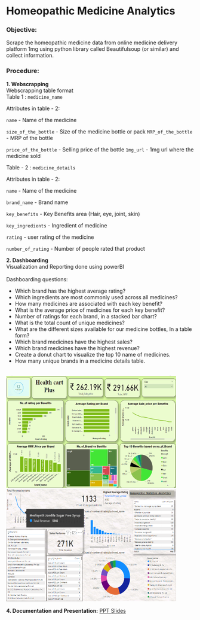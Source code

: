 # Homeopathic Medicine Analytics
### **Objective:**
Scrape the homeopathic medicine data from online medicine delivery platform 1mg using python library called Beautifulsoup (or similar) and collect information.

### **Procedure:**
**1. Webscrapping** </br>
Webscrapping table format </br>
Table 1 : `medicine_name`

Attributes in table - 2:

`name` - Name of the medicine

`size_of_the_bottle` - Size of the medicine bottle or pack
 `MRP_of_the_bottle`  - MRP of the bottle

`price_of_the_bottle`  - Selling price of the bottle
`1mg_url` - 1mg url where the medicine sold

Table - 2 : `medicine_details`

Attributes in table - 2:

`name` - Name of the medicine

`brand_name`  - Brand name

`key_benefits` - Key Benefits area (Hair, eye, joint, skin)

`key_ingredients` - Ingredient of medicine

`rating` - user rating of the medicine

`number_of_rating`  - Number of people rated that product

**2. Dashboarding** </br>
Visualization and Reporting done using powerBI
<br/><br/>
Dashboarding questions:
<ul>
  <li>Which brand has the highest average rating?</li>
<li>Which ingredients are most commonly used across all medicines?</li>
<li>How many medicines are associated with each key benefit?</li>
<li>What is the average price of medicines for each key benefit?</li>
<li>Number of ratings for each brand, in a stacked bar chart?</li>
<li>What is the total count of unique medicines?</li>
<li>What are the different sizes available for our medicine bottles, In a table form?</li>
<li>Which brand medicines have the highest sales?</li>
<li>Which brand medicines have the highest revenue?</li>
<li>Create a donut chart to visualize the top 10 name of medicines.</li>
<li>How many unique brands in a medicine details table.</li>
</ul>
<br/>
<img src="https://github.com/Keerthishankar-Punchithaya/HealthCart-Plus-Medicine-Analytics/blob/main/Dashboard1.png?raw=true" width="455" height="300">
<img src="https://github.com/Keerthishankar-Punchithaya/HealthCart-Plus-Medicine-Analytics/blob/main/Dashboard2.png?raw=true" width="455" height="300">
<br/>

**4. Documentation and Presentation:**
[PPT Slides](https://docs.google.com/presentation/d/1vkBQzQ5Yor4s2vO_fc6d1YuXuMT_7NIOfx9AQzvYIWU/edit?usp=sharing)
